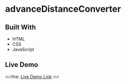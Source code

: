 # advanceDistanceConverter

## Built With

- HTML
- CSS
- JavaScript

## Live Demo 

:fire::fire:fire: [Live Demo Link](https://ehs9nino.github.io/advanceDistanceConverter/) :fire::fire:
